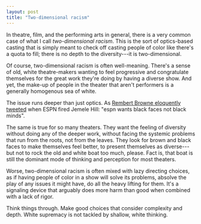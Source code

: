 ```yaml
---
layout: post
title: "Two-dimensional racism"
---
```

In theatre, film, and the performing arts in general, there is a very common case of what I call *two-dimensional racism*. This is the sort of optics-based casting that is simply meant to check off casting people of color like there's a quota to fill; there is no depth to the diversity---it is two-dimensional.

Of course, two-dimensional racism is often well-meaning. There's a sense of old, white theatre-makers wanting to feel progressive and congratulate themselves for the great work they're doing by having a diverse show. And yet, the make-up of people in the theater that aren't performers is a generally homogenous sea of white.

The issue runs deeper than just optics. As [Rembert Browne eloquently tweeted](https://twitter.com/rembert/status/917475783622451200?lang=en) when ESPN fired Jemele Hill: "espn wants black faces not black minds".

The same is true for so many theaters. They want the feeling of diversity without doing any of the deeper work, without facing the systemic problems that run from the roots, not from the leaves. They look for brown and black faces to make themselves feel better, to present themselves as diverse---but not to rock the old and white boat too much, please. Fact is, that boat is still the dominant mode of thinking and perception for most theaters.

Worse, two-dimensional racism is often mixed with lazy directing choices, as if having people of color in a show will solve its problems, absolve the play of any issues it might have, do all the heavy lifting for them. It's a signaling device that arguably does more harm than good when combined with a lack of rigor.

Think things through. Make good choices that consider complexity and depth. White supremacy is not tackled by shallow, white thinking.
